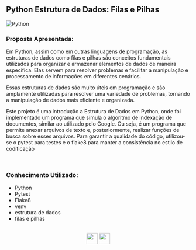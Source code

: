 ## Python Estrutura de Dados: Filas e Pilhas

![Python](https://miro.medium.com/v2/resize:fit:1400/1*ycIMlwgwicqlO6PcFRA-Iw.png)

### Proposta Apresentada: 

Em Python, assim como em outras linguagens de programação, as estruturas de dados como filas e pilhas são conceitos fundamentais utilizados para organizar e armazenar elementos de dados de maneira específica. Elas servem para resolver problemas e facilitar a manipulação e processamento de informações em diferentes cenários.

Essas estruturas de dados são muito úteis em programação e são amplamente utilizadas para resolver uma variedade de problemas, tornando a manipulação de dados mais eficiente e organizada.

Este projeto é uma introdução a Estrutura de Dados em Python, onde foi implementado um programa que simula o algoritmo de indexação de documentos, similar ao utilizado pelo Google. Ou seja, é um programa que permite anexar arquivos de texto e, posteriormente, realizar funções de busca sobre esses arquivos. Para garantir a qualidade do código, utilizou-se o pytest para testes e o flake8 para manter a consistência no estilo de codificação

</br>

### Conhecimento Utilizado: 

- Python </br>
- Pytest </br>
- Flake8 </br>
- venv </br>
- estrutura de dados </br>
- filas e pilhas </br>



</br>
<div align="center"> 
<a href="https://www.linkedin.com/in/lennon-xavier/" rel="nofollow"><img src="https://camo.githubusercontent.com/c00f87aeebbec37f3ee0857cc4c20b21fefde8a96caf4744383ebfe44a47fe3f/68747470733a2f2f696d672e736869656c64732e696f2f62616467652f2d4c696e6b6564496e2d2532333030373742353f7374796c653d666f722d7468652d6261646765266c6f676f3d6c696e6b6564696e266c6f676f436f6c6f723d7768697465" height="30px" data-canonical-src="https://img.shields.io/badge/-LinkedIn-%230077B5?style=for-the-badge&amp;logo=linkedin&amp;logoColor=white" style="max-width: 100%;"></a>
<a href="mailto:lennon_lxs@hotmail.com"><img src="https://camo.githubusercontent.com/571384769c09e0c66b45e39b5be70f68f552db3e2b2311bc2064f0d4a9f5983b/68747470733a2f2f696d672e736869656c64732e696f2f62616467652f476d61696c2d4431343833363f7374796c653d666f722d7468652d6261646765266c6f676f3d676d61696c266c6f676f436f6c6f723d7768697465" height="30px" data-canonical-src="https://img.shields.io/badge/Hotmail-D14836?style=for-the-badge&amp;logo=hotmail&amp;logoColor=white" style="max-width: 100%;"></a>
</div>
